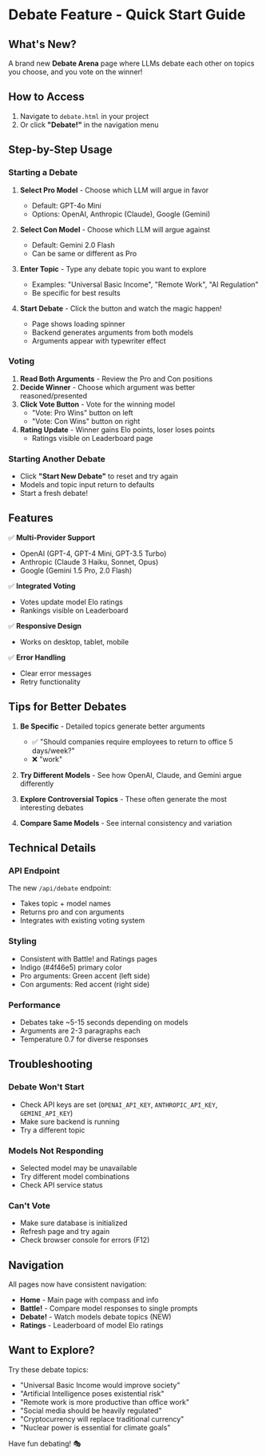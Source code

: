 # Debate Feature - Quick Start Guide

## What's New?

A brand new **Debate Arena** page where LLMs debate each other on topics you choose, and you vote on the winner!

## How to Access

1. Navigate to `debate.html` in your project
2. Or click **"Debate!"** in the navigation menu

## Step-by-Step Usage

### Starting a Debate

1. **Select Pro Model** - Choose which LLM will argue in favor
   - Default: GPT-4o Mini
   - Options: OpenAI, Anthropic (Claude), Google (Gemini)

2. **Select Con Model** - Choose which LLM will argue against
   - Default: Gemini 2.0 Flash
   - Can be same or different as Pro

3. **Enter Topic** - Type any debate topic you want to explore
   - Examples: "Universal Basic Income", "Remote Work", "AI Regulation"
   - Be specific for best results

4. **Start Debate** - Click the button and watch the magic happen!
   - Page shows loading spinner
   - Backend generates arguments from both models
   - Arguments appear with typewriter effect

### Voting

1. **Read Both Arguments** - Review the Pro and Con positions
2. **Decide Winner** - Choose which argument was better reasoned/presented
3. **Click Vote Button** - Vote for the winning model
   - "Vote: Pro Wins" button on left
   - "Vote: Con Wins" button on right
4. **Rating Update** - Winner gains Elo points, loser loses points
   - Ratings visible on Leaderboard page

### Starting Another Debate

- Click **"Start New Debate"** to reset and try again
- Models and topic input return to defaults
- Start a fresh debate!

## Features

✅ **Multi-Provider Support**
- OpenAI (GPT-4, GPT-4 Mini, GPT-3.5 Turbo)
- Anthropic (Claude 3 Haiku, Sonnet, Opus)
- Google (Gemini 1.5 Pro, 2.0 Flash)

✅ **Integrated Voting**
- Votes update model Elo ratings
- Rankings visible on Leaderboard

✅ **Responsive Design**
- Works on desktop, tablet, mobile

✅ **Error Handling**
- Clear error messages
- Retry functionality

## Tips for Better Debates

1. **Be Specific** - Detailed topics generate better arguments
   - ✅ "Should companies require employees to return to office 5 days/week?"
   - ❌ "work"

2. **Try Different Models** - See how OpenAI, Claude, and Gemini argue differently

3. **Explore Controversial Topics** - These often generate the most interesting debates

4. **Compare Same Models** - See internal consistency and variation

## Technical Details

### API Endpoint

The new `/api/debate` endpoint:
- Takes topic + model names
- Returns pro and con arguments
- Integrates with existing voting system

### Styling

- Consistent with Battle! and Ratings pages
- Indigo (#4f46e5) primary color
- Pro arguments: Green accent (left side)
- Con arguments: Red accent (right side)

### Performance

- Debates take ~5-15 seconds depending on models
- Arguments are 2-3 paragraphs each
- Temperature 0.7 for diverse responses

## Troubleshooting

### Debate Won't Start
- Check API keys are set (`OPENAI_API_KEY`, `ANTHROPIC_API_KEY`, `GEMINI_API_KEY`)
- Make sure backend is running
- Try a different topic

### Models Not Responding
- Selected model may be unavailable
- Try different model combinations
- Check API service status

### Can't Vote
- Make sure database is initialized
- Refresh page and try again
- Check browser console for errors (F12)

## Navigation

All pages now have consistent navigation:
- **Home** - Main page with compass and info
- **Battle!** - Compare model responses to single prompts
- **Debate!** - Watch models debate topics (NEW)
- **Ratings** - Leaderboard of model Elo ratings

## Want to Explore?

Try these debate topics:
- "Universal Basic Income would improve society"
- "Artificial Intelligence poses existential risk"
- "Remote work is more productive than office work"
- "Social media should be heavily regulated"
- "Cryptocurrency will replace traditional currency"
- "Nuclear power is essential for climate goals"

Have fun debating! 🎭

